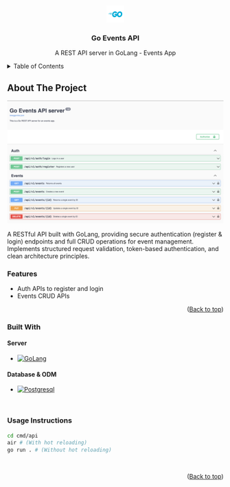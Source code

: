 <div id="top"></div>
<!-- PROJECT LOGO -->
<br />

<div align="center">
  <a href="https://github.com/parasagrawal71/twitter-helpdesk">
    <img src="assets/go_logo_blue.png" alt="Logo" width="40" height="40">
  </a>
  <h3 align="center">Go Events API</h3>
  <p align="center"> A REST API server in GoLang - Events App
  <br />
  <!-- <a href=""><strong>Explore the docs »</strong></a>
  <br />
  <br /> -->
  <!-- <a href="https://twitter-helpdesk-app.web.app">Visit website</a>
  ·
  <a href="https://drive.google.com/file/d/10yPXMO4IyYN8l1xC6_fzNEaGxLOrtCc_/view">Watch Video</a> -->
  </p>
</div>

<!-- TABLE OF CONTENTS -->

<details>
  <summary>Table of Contents</summary>
  <ol>
    <li>
      <a href="#about-the-project">About The Project</a>
      <ul>
        <li><a href="#features">Features</a></li>
        <li><a href="#built-with">Built With</a></li>
      </ul>
    </li>
  </ol>
  <br />
</details>

<!-- ABOUT THE PROJECT -->

## About The Project

[![Go Events API][product-screenshot]][website-link]

A RESTful API built with GoLang, providing secure authentication (register & login) endpoints and full CRUD operations for event management. Implements structured request validation, token-based authentication, and clean architecture principles.

### Features

- Auth APIs to register and login
- Events CRUD APIs

<p align="right">(<a href="#top">Back to top</a>)</p>

### Built With

#### Server

- [![GoLang][golang-icon]][icon-url]

#### Database & ODM

- [![Postgresql][postgresql-icon]][icon-url]

<br />

### Usage Instructions

```bash
cd cmd/api   
air # (With hot reloading)
go run . # (Without hot reloading)
```

<br />

<p align="right">(<a href="#top">Back to top</a>)</p>

<!-- MARKDOWN LINKS & IMAGES -->

<!-- PROJECT SPECIFIC LINKS -->

[website-link]: #
[product-screenshot]: assets/go_events_api_screenshot.png
[product-gif]: #

<!-- SKILLS -->

[icon-url]: #
[react-icon]: https://img.shields.io/badge/React-20232A?style=for-the-badge&logo=react&logoColor=61DAFB
[vue-icon]: https://img.shields.io/badge/Vue.js-35495E?style=for-the-badge&logo=vuedotjs&logoColor=4FC08D
[javascript-icon]: https://img.shields.io/badge/JavaScript-20232A?style=for-the-badge&logo=javascript&logoColor=F7DF1E
[node-icon]: https://img.shields.io/badge/Node.js-20232A?style=for-the-badge&logo=Node.js&logoColor=339933
[html5-icon]: https://img.shields.io/badge/HTML5-20232A?style=for-the-badge&logo=HTML5&logoColor=E34F26
[css3-icon]: https://img.shields.io/badge/CSS3-20232A?style=for-the-badge&logo=CSS3&logoColor=1572B6
[sass-icon]: https://img.shields.io/badge/SASS-20232A?style=for-the-badge&logo=SASS&logoColor=CC6699
[mongodb-icon]: https://img.shields.io/badge/MongoDB-20232A?style=for-the-badge&logo=MongoDB&logoColor=47A248
[firebase-icon]: https://img.shields.io/badge/firebase-20232A?style=for-the-badge&logo=firebase&logoColor=FFCA28
[material-ui-icon]: https://img.shields.io/badge/Material%20UI-20232A?style=for-the-badge&logo=MUI&logoColor=007FFF
[express-icon]: https://img.shields.io/badge/Express.js-20232A?style=for-the-badge&logo=Express&logoColor=FFFFFF
[mongoose-icon]: https://img.shields.io/badge/Mongoose-20232A?style=for-the-badge
[heroku-icon]: https://img.shields.io/badge/Heroku-20232A?style=for-the-badge&logo=Heroku&logoColor=430098
[twit-icon]: https://img.shields.io/badge/Twit-20232A?style=for-the-badge
[websocket-icon]: https://img.shields.io/badge/websocket-20232A?style=for-the-badge
[twitter-apis-icon]: https://img.shields.io/badge/Twitter%20APIs-20232A?style=for-the-badge&logo=Twitter&logoColor=1DA1F2
[postgresql-icon]: https://img.shields.io/badge/PostgreSQL-316192?style=for-the-badge&logo=postgresql&logoColor=white
[golang-icon]: https://img.shields.io/badge/Golang-00ADD8?style=for-the-badge&logo=go&logoColor=white

<!-- https://www.markdownguide.org/basic-syntax/#reference-style-links -->

<!-- Get icons from this website => https://simpleicons.org -->
